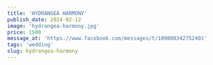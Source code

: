 ```yaml
---
title: 'HYDRANGEA HARMONY'
publish_date: 2024-02-12
image: 'hydrangea-harmony.jpg'
price: 1500
message_at: 'https://www.facebook.com/messages/t/100000342752401'
tags: 'wedding'
slug: hydrangea-harmony
---
```

